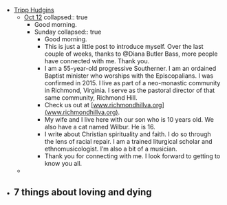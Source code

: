 - [Tripp Hudgins](https://substack.com/@tripphudgins?)
	- [Oct 12](https://substack.com/@tripphudgins/note/c-165521033?)
	  collapsed:: true
		- Good morning.
		- Sunday
		  collapsed:: true
			- Good morning.
			- This is just a little post to introduce myself. Over the last couple of weeks, thanks to @Diana Butler Bass, more people have connected with me. Thank you.
			- I am a 55-year-old progressive Southerner. I am an ordained Baptist minister who worships with the Episcopalians. I was confirmed in 2015. I live as part of a neo-monastic community in Richmond, Virginia. I serve as the pastoral director of that same community, Richmond Hill.
			- Check us out at [www.richmondhillva.org](www.richmondhillva.org).
			- My wife and I live here with our son who is 10 years old. We also have a cat named Wilbur. He is 16.
			- I write about Christian spirituality and faith. I do so through the lens of racial repair. I am a trained liturgical scholar and ethnomusicologist. I’m also a bit of a musician.
			- Thank you for connecting with me. I look forward to getting to know you all.
	-
- 7 things about loving and dying
	-